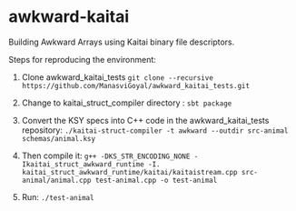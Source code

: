 # awkward-kaitai
Building Awkward Arrays using Kaitai binary file descriptors.

Steps for reproducing the environment:

1. Clone awkward_kaitai_tests `git clone --recursive https://github.com/ManasviGoyal/awkward_kaitai_tests.git`

2. Change to kaitai_struct_compiler directory : `sbt package`

3. Convert the KSY specs into C++ code in the awkward_kaitai_tests repository: `./kaitai-struct-compiler -t awkward --outdir src-animal schemas/animal.ksy`

4. Then compile it: `g++ -DKS_STR_ENCODING_NONE -Ikaitai_struct_awkward_runtime -I. kaitai_struct_awkward_runtime/kaitai/kaitaistream.cpp src-animal/animal.cpp test-animal.cpp -o test-animal`

5. Run: `./test-animal`